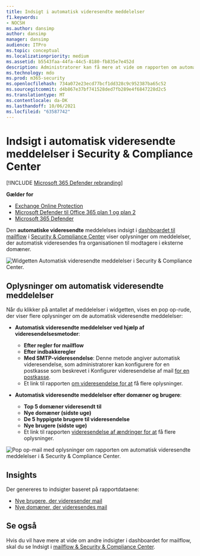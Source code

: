 ```yaml
---
title: Indsigt i automatisk videresendte meddelelser
f1.keywords:
- NOCSH
ms.author: dansimp
author: dansimp
manager: dansimp
audience: ITPro
ms.topic: conceptual
ms.localizationpriority: medium
ms.assetid: b5543faa-44fa-44c5-8180-fb835e7e452d
description: Administratorer kan få mere at vide om rapporten om automatisk videresendte meddelelser i dashboardet for mailflow i & Compliance Center.
ms.technology: mdo
ms.prod: m365-security
ms.openlocfilehash: 734a072e23ecd77bcf1dd328c9c952387ba65c52
ms.sourcegitcommit: d4b867e37bf741528ded7fb289e4f6847228d2c5
ms.translationtype: MT
ms.contentlocale: da-DK
ms.lasthandoff: 10/06/2021
ms.locfileid: "63587742"
---
```

# <a name="auto-forwarded-messages-insight-in-the-security--compliance-center"></a>Indsigt i automatisk videresendte meddelelser i Security & Compliance Center

[!INCLUDE [Microsoft 365 Defender rebranding](../includes/microsoft-defender-for-office.md)]

**Gælder for**
- [Exchange Online Protection](exchange-online-protection-overview.md)
- [Microsoft Defender til Office 365 plan 1 og plan 2](defender-for-office-365.md)
- [Microsoft 365 Defender](../defender/microsoft-365-defender.md)

Den **automatiske videresendte** meddelelses indsigt i [dashboardet til mailflow](mail-flow-insights-v2.md) i [Security & Compliance Center](https://protection.office.com) viser oplysninger om meddelelser, der automatisk videresendes fra organisationen til modtagere i eksterne domæner.

![Widgetten Automatisk videresendte meddelelser i Security & Compliance Center.](../../media/mfi-auto-forwarded-messages.png)

## <a name="auto-forwarded-messages-details"></a>Oplysninger om automatisk videresendte meddelelser

Når du klikker på antallet af meddelelser i widgetten, vises en pop op-rude, der viser flere oplysninger om de automatisk videresendte meddelelser:

- **Automatisk videresendte meddelelser ved hjælp af videresendelsesmetoder**:

  - **Efter regler for mailflow**
  - **Efter indbakkeregler**
  - **Med SMTP-videresendelse**: Denne metode angiver automatisk videresendelse, som administratorer kan konfigurere for en postkasse som beskrevet i Konfigurer videresendelse af mail [for en postkasse](/Exchange/recipients-in-exchange-online/manage-user-mailboxes/configure-email-forwarding).
  - Et link til rapporten [om videresendelse for at](view-mail-flow-reports.md#forwarding-report) få flere oplysninger.

- **Automatisk videresendte meddelelser efter domæner og brugere**:

  - **Top 5 domæner videresendt til**
  - **Nye domæner (sidste uge)**
  - **De 5 hyppigste brugere til videresendelse**
  - **Nye brugere (sidste uge)**
  - Et link til rapporten [videresendelse af ændringer for at](mfi-new-users-forwarding-email.md#forwarding-modifications-report) få flere oplysninger.

![Pop op-mail med oplysninger om rapporten om automatisk videresendte meddelelser i & Security & Compliance Center.](../../media/mfi-auto-forwarded-messages-details.png)

## <a name="insights"></a>Insights

Der genereres to indsigter baseret på rapportdataene:

- [Nye brugere, der videresender mail](mfi-new-users-forwarding-email.md)
- [Nye domæner, der videresendes mail](mfi-new-domains-being-forwarded-email.md)

## <a name="see-also"></a>Se også

Hvis du vil have mere at vide om andre indsigter i dashboardet for mailflow, skal du se Indsigt i [mailflow & Security & Compliance Center](mail-flow-insights-v2.md).